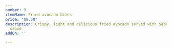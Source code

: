 ```yaml
---
number: 9
itemName: Fried avocado bites
price: "$8.50"
description: Crispy, light and delicious fried avocado served with Sabroso and Rosa
  sauce
addOn: ''

---
```

